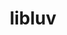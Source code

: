 ---
title: "libluv"
layout: cache
categories: [package, develop]
meta: {"compilers": ["gcc@10.2.1", "gcc@10.5.0", "gcc@13.3.0", "gcc@7.5.0"], "num_specs": 16, "num_specs_by_stack": {"developer-tools": 3, "developer-tools-aarch64-linux-gnu": 6, "developer-tools-manylinux2014": 1, "developer-tools-x86_64_v3-linux-gnu": 6, "root": 16}, "oss": ["centos7", "rhel8", "ubuntu18.04"], "platforms": ["linux"], "stacks": ["developer-tools", "developer-tools-aarch64-linux-gnu", "developer-tools-manylinux2014", "developer-tools-x86_64_v3-linux-gnu", "root"], "targets": ["aarch64", "x86_64_v3"], "versions": ["1.48.0-2", "1.50.0-1"]}
spec_details: [{"compiler": "gcc@10.5.0", "hash": "33w73s3kunnxdsehsq22v6l52w5of2nq", "os": "centos7", "platform": "linux", "size": "-", "stacks": ["developer-tools-x86_64_v3-linux-gnu", "root"], "target": "x86_64_v3", "variants": ["build_system=cmake", "build_type=Release", "generator=make", "~ipo"], "versions": ["1.48.0-2"]}, {"compiler": "gcc@13.3.0", "hash": "eosjqcyns6guvkhovjcpg42bpq7pqqsi", "os": "rhel8", "platform": "linux", "size": "-", "stacks": ["developer-tools-aarch64-linux-gnu", "root"], "target": "aarch64", "variants": ["build_system=cmake", "build_type=Release", "generator=make", "~ipo"], "versions": ["1.48.0-2"]}, {"compiler": "gcc@13.3.0", "hash": "erd4thidbkfyqgypzcw7ysc5vdyinvba", "os": "rhel8", "platform": "linux", "size": "-", "stacks": ["developer-tools-aarch64-linux-gnu", "root"], "target": "aarch64", "variants": ["build_system=cmake", "build_type=Release", "generator=make", "~ipo"], "versions": ["1.48.0-2"]}, {"compiler": "gcc@13.3.0", "hash": "hco23ga2rhqqdmnhtlazy7bm36xanqga", "os": "rhel8", "platform": "linux", "size": "-", "stacks": ["developer-tools-aarch64-linux-gnu", "root"], "target": "aarch64", "variants": ["build_system=cmake", "build_type=Release", "generator=make", "~ipo"], "versions": ["1.48.0-2"]}, {"compiler": "gcc@10.5.0", "hash": "hxkyvqmgp2z66b4z552rucohnc5yrat7", "os": "centos7", "platform": "linux", "size": "-", "stacks": ["developer-tools-x86_64_v3-linux-gnu", "root"], "target": "x86_64_v3", "variants": ["build_system=cmake", "build_type=Release", "generator=make", "~ipo"], "versions": ["1.50.0-1"]}, {"compiler": "gcc@10.5.0", "hash": "i6yj34dkv4sz4kucdnxk5xepclz67r3p", "os": "centos7", "platform": "linux", "size": "-", "stacks": ["developer-tools-x86_64_v3-linux-gnu", "root"], "target": "x86_64_v3", "variants": ["build_system=cmake", "build_type=Release", "generator=make", "~ipo"], "versions": ["1.48.0-2"]}, {"compiler": "gcc@10.5.0", "hash": "ir5evlxuv5jbphg7253mutdlqdehbocn", "os": "centos7", "platform": "linux", "size": "-", "stacks": ["developer-tools-x86_64_v3-linux-gnu", "root"], "target": "x86_64_v3", "variants": ["build_system=cmake", "build_type=Release", "generator=make", "~ipo"], "versions": ["1.48.0-2"]}, {"compiler": "gcc@10.5.0", "hash": "it3pgcnkbr7nlkzrspmvufxopgdmilly", "os": "centos7", "platform": "linux", "size": "-", "stacks": ["developer-tools-x86_64_v3-linux-gnu", "root"], "target": "x86_64_v3", "variants": ["build_system=cmake", "build_type=Release", "generator=make", "~ipo"], "versions": ["1.48.0-2"]}, {"compiler": "gcc@13.3.0", "hash": "iteohobuotr3bb2ajkrwqb5vzcn4wnva", "os": "rhel8", "platform": "linux", "size": "-", "stacks": ["developer-tools-aarch64-linux-gnu", "root"], "target": "aarch64", "variants": ["build_system=cmake", "build_type=Release", "generator=make", "~ipo"], "versions": ["1.50.0-1"]}, {"compiler": "gcc@7.5.0", "hash": "jgem6cxtndz5lcrfezqmfbzqwt7ynfd2", "os": "ubuntu18.04", "platform": "linux", "size": "-", "stacks": ["developer-tools", "root"], "target": "x86_64_v3", "variants": ["build_system=cmake", "build_type=Release", "generator=make", "~ipo"], "versions": ["1.48.0-2"]}, {"compiler": "gcc@7.5.0", "hash": "kkuxeqpzwupsba5szuwoqnybjm5ocwc2", "os": "ubuntu18.04", "platform": "linux", "size": "-", "stacks": ["developer-tools", "root"], "target": "x86_64_v3", "variants": ["build_system=cmake", "build_type=Release", "generator=make", "~ipo"], "versions": ["1.48.0-2"]}, {"compiler": "gcc@10.2.1", "hash": "ldejvk4b6xlpvawdgm5xzcchszxiswo7", "os": "centos7", "platform": "linux", "size": "-", "stacks": ["developer-tools-manylinux2014", "root"], "target": "x86_64_v3", "variants": ["build_system=cmake", "build_type=Release", "generator=make", "~ipo"], "versions": ["1.48.0-2"]}, {"compiler": "gcc@13.3.0", "hash": "wkxs6otkgzdbknwv5x6l5keyzcbv3nsi", "os": "rhel8", "platform": "linux", "size": "-", "stacks": ["developer-tools-aarch64-linux-gnu", "root"], "target": "aarch64", "variants": ["build_system=cmake", "build_type=Release", "generator=make", "~ipo"], "versions": ["1.48.0-2"]}, {"compiler": "gcc@10.5.0", "hash": "wozfwa5rjbbu7n76zipkdqrmyfnbb3xv", "os": "centos7", "platform": "linux", "size": "-", "stacks": ["developer-tools-x86_64_v3-linux-gnu", "root"], "target": "x86_64_v3", "variants": ["build_system=cmake", "build_type=Release", "generator=make", "~ipo"], "versions": ["1.48.0-2"]}, {"compiler": "gcc@13.3.0", "hash": "xymrliev6be4kxpmmw4p4lokqiussfv5", "os": "rhel8", "platform": "linux", "size": "-", "stacks": ["developer-tools-aarch64-linux-gnu", "root"], "target": "aarch64", "variants": ["build_system=cmake", "build_type=Release", "generator=make", "~ipo"], "versions": ["1.48.0-2"]}, {"compiler": "gcc@7.5.0", "hash": "zmul6rii4acdx3wi3ez3xkmrpsc5jeas", "os": "ubuntu18.04", "platform": "linux", "size": "-", "stacks": ["developer-tools", "root"], "target": "x86_64_v3", "variants": ["build_system=cmake", "build_type=Release", "generator=make", "~ipo"], "versions": ["1.48.0-2"]}]
---